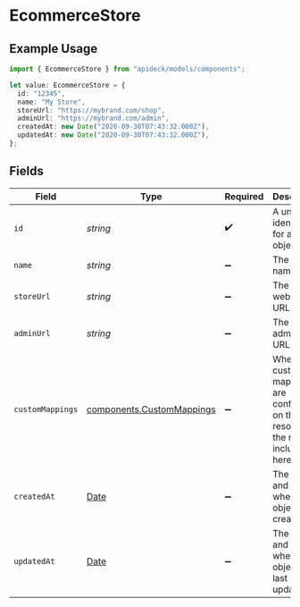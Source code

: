 # EcommerceStore

## Example Usage

```typescript
import { EcommerceStore } from "apideck/models/components";

let value: EcommerceStore = {
  id: "12345",
  name: "My Store",
  storeUrl: "https://mybrand.com/shop",
  adminUrl: "https://mybrand.com/admin",
  createdAt: new Date("2020-09-30T07:43:32.000Z"),
  updatedAt: new Date("2020-09-30T07:43:32.000Z"),
};
```

## Fields

| Field                                                                                         | Type                                                                                          | Required                                                                                      | Description                                                                                   | Example                                                                                       |
| --------------------------------------------------------------------------------------------- | --------------------------------------------------------------------------------------------- | --------------------------------------------------------------------------------------------- | --------------------------------------------------------------------------------------------- | --------------------------------------------------------------------------------------------- |
| `id`                                                                                          | *string*                                                                                      | :heavy_check_mark:                                                                            | A unique identifier for an object.                                                            | 12345                                                                                         |
| `name`                                                                                        | *string*                                                                                      | :heavy_minus_sign:                                                                            | The store's name                                                                              | My Store                                                                                      |
| `storeUrl`                                                                                    | *string*                                                                                      | :heavy_minus_sign:                                                                            | The store's website URL                                                                       | https://mybrand.com/shop                                                                      |
| `adminUrl`                                                                                    | *string*                                                                                      | :heavy_minus_sign:                                                                            | The store's admin login URL                                                                   | https://mybrand.com/admin                                                                     |
| `customMappings`                                                                              | [components.CustomMappings](../../models/components/custommappings.md)                        | :heavy_minus_sign:                                                                            | When custom mappings are configured on the resource, the result is included here.             |                                                                                               |
| `createdAt`                                                                                   | [Date](https://developer.mozilla.org/en-US/docs/Web/JavaScript/Reference/Global_Objects/Date) | :heavy_minus_sign:                                                                            | The date and time when the object was created.                                                | 2020-09-30T07:43:32.000Z                                                                      |
| `updatedAt`                                                                                   | [Date](https://developer.mozilla.org/en-US/docs/Web/JavaScript/Reference/Global_Objects/Date) | :heavy_minus_sign:                                                                            | The date and time when the object was last updated.                                           | 2020-09-30T07:43:32.000Z                                                                      |